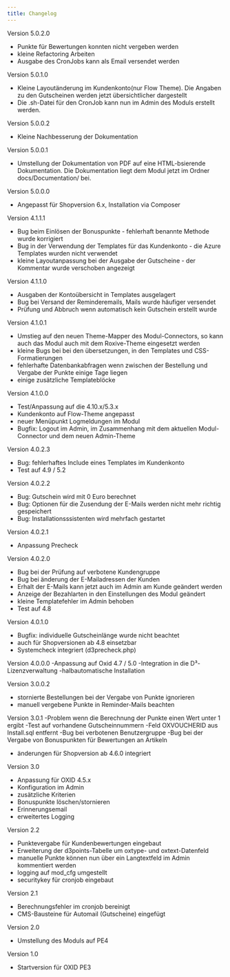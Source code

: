 ```yaml
---
title: Changelog
---
```


Version 5.0.2.0
- Punkte für Bewertungen konnten nicht vergeben werden
- kleine Refactoring  Arbeiten
- Ausgabe des CronJobs kann als Email versendet werden

Version 5.0.1.0
- Kleine Layoutänderung im Kundenkonto(nur Flow Theme). Die Angaben zu den Gutscheinen werden jetzt übersichtlicher dargestellt
- Die .sh-Datei für den CronJob kann nun im Admin des Moduls erstellt werden.

Version 5.0.0.2
- Kleine Nachbesserung der Dokumentation


Version 5.0.0.1
- Umstellung der Dokumentation von PDF auf eine HTML-bsierende Dokumentation. Die Dokumentation 
liegt dem Modul jetzt im Ordner docs/Documentation/ bei.


Version 5.0.0.0
- Angepasst für Shopversion 6.x, Installation via Composer 


Version 4.1.1.1
- Bug beim Einlösen der Bonuspunkte - fehlerhaft benannte Methode wurde korrigiert
- Bug in der Verwendung der Templates für das Kundenkonto - die Azure Templates wurden nicht verwendet
- kleine Layoutanpassung bei der Ausgabe der Gutscheine - der Kommentar wurde verschoben angezeigt


Version 4.1.1.0
- Ausgaben der Kontoübersicht in Templates ausgelagert
- Bug bei Versand der Reminderemails, Mails wurde häufiger versendet
- Prüfung und Abbruch wenn automatisch kein Gutschein erstellt wurde


Version 4.1.0.1
- Umstieg auf den neuen Theme-Mapper des Modul-Connectors, so kann auch das Modul auch mit dem Roxive-Theme eingesetzt werden
- kleine Bugs bei bei den übersetzungen, in den Templates und CSS-Formatierungen
- fehlerhafte Datenbankabfragen wenn zwischen der Bestellung und Vergabe der Punkte einige Tage liegen
- einige zusätzliche Templateblöcke


Version 4.1.0.0
- Test/Anpassung auf die 4.10.x/5.3.x
- Kundenkonto auf Flow-Theme angepasst
- neuer Menüpunkt Logmeldungen im Modul
- Bugfix: Logout im Admin, im Zusammenhang mit dem aktuellen Modul-Connector und dem neuen Admin-Theme


Version 4.0.2.3
- Bug: fehlerhaftes Include eines Templates im Kundenkonto
- Test auf 4.9 / 5.2


Version 4.0.2.2
- Bug: Gutschein wird mit 0 Euro berechnet
- Bug: Optionen für die Zusendung der E-Mails werden nicht mehr richtig gespeichert
- Bug: Installationsssistenten wird mehrfach gestartet


Version 4.0.2.1
- Anpassung Precheck


Version 4.0.2.0
- Bug bei der Prüfung auf verbotene Kundengruppe
- Bug bei änderung der E-Mailadressen der Kunden
- Erhalt der E-Mails kann jetzt auch im Admin am Kunde geändert werden
- Anzeige der Bezahlarten in den Einstellungen des Modul geändert
- kleine Templatefehler im Admin behoben
- Test auf 4.8


Version 4.0.1.0
- Bugfix: individuelle Gutscheinlänge wurde nicht beachtet
- auch für Shopversionen ab 4.8 einsetzbar
- Systemcheck integriert (d3precheck.php)

Version 4.0.0.0
 -Anpassung auf Oxid 4.7 / 5.0
 -Integration in die D³-Lizenzverwaltung
 -halbautomatische Installation


Version 3.0.0.2
 - stornierte Bestellungen bei der Vergabe von Punkte ignorieren
 - manuell vergebene Punkte in Reminder-Mails beachten


Version 3.0.1
 -Problem wenn die Berechnung der Punkte einen Wert unter 1 ergibt
 -Test auf vorhandene Gutscheinnummern
 -Feld OXVOUCHERID aus Install.sql entfernt
 -Bug bei verbotenen Benutzergruppe
 -Bug bei der Vergabe von Bonuspunkten für Bewertungen an Artikeln
- änderungen für Shopversion ab 4.6.0 integriert


Version 3.0
- Anpassung für OXID 4.5.x
- Konfiguration im Admin
- zusätzliche Kriterien
- Bonuspunkte löschen/stornieren
- Erinnerungsemail
- erweitertes Logging


Version 2.2
- Punktevergabe für Kundenbewertungen eingebaut
- Erweiterung der d3points-Tabelle um oxtype- und oxtext-Datenfeld
- manuelle Punkte können nun über ein Langtextfeld im Admin kommentiert werden
- logging auf mod_cfg umgestellt
- securitykey für cronjob eingebaut


Version 2.1
- Berechnungsfehler im cronjob bereinigt
- CMS-Bausteine für Automail (Gutscheine) eingefügt

Version 2.0
- Umstellung des Moduls auf PE4


Version 1.0
- Startversion für OXID PE3
